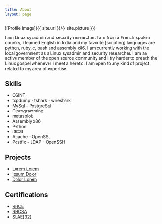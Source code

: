```yaml
---
title: About
layout: page
---
```

![Profile Image]({{ site.url }}/{{ site.picture }})

<p>I am Linux sysadmin and security researcher. I am from a French spoken country, i learned English in India and my favorite [scripting] languages are python, ruby, c, bash and assembly x86. 
I am currently working with the local government as a Linux sysadmin and security researcher. I am an active member of the open source community and I try harder to preach the Linux gospel whenever I meet a heretic.
I am open to any kind of project related to my area of expertise.</p>

<h2>Skills</h2>

<ul class="skill-list">
	<li>OSINT</li>
	<li>tcpdump - tshark - wireshark</li>
	<li>MySql - PostgreSql</li>
	<li>C programming</li>
	<li>metasploit</li>
	<li>Assembly x86</li>
	<li>Python</li>
	<li>iSCSI</li>
	<li>Apache - OpenSSL</li>
	<li>Postfix - LDAP - OpenSSH</li>
</ul>

<h2>Projects</h2>

<ul>
	<li><a href="https://github.com/">Lorem Lorem</a></li>
	<li><a href="https://github.com/">Ipsum Dolor</a></li>
	<li><a href="https://github.com/">Dolor Lorem</a></li>
</ul>

<h2>Certifications</h2>

<ul>
	<li><a href="https://redhatcom">RHCE</a></li>
	<li><a href="https://redhatcom">RHCSA</a></li>
	<li><a href="">SLAE[32]</a></li>
</ul>
